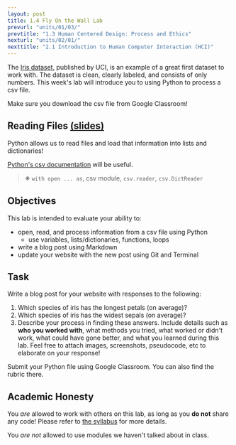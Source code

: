 ```yaml
---
layout: post
title: 1.4 Fly On the Wall Lab
prevurl: "units/01/03/"
prevtitle: "1.3 Human Centered Design: Process and Ethics"
nexturl: "units/02/01/"
nexttitle: "2.1 Introduction to Human Computer Interaction (HCI)"
---
```

The [Iris dataset](https://archive.ics.uci.edu/ml/datasets/Iris), published by UCI, is an example of a great first dataset to work with. The dataset is clean, clearly labeled, and consists of only numbers. This week's lab will introduce you to using Python to process a csv file.

Make sure you download the csv file from Google Classroom!

## Reading Files [(slides)][io slides]
Python allows us to read files and load that information into lists and dictionaries!

[Python's csv documentation](https://docs.python.org/3/library/csv.html) will be useful.

> 🞛 `with open ... as`, csv module, `csv.reader`, `csv.DictReader`

## Objectives
This lab is intended to evaluate your ability to:
  * open, read, and process information from a csv file using Python
    * use variables, lists/dictionaries, functions, loops
  * write a blog post using Markdown
  * update your website with the new post using Git and Terminal

## Task
Write a blog post for your website with responses to the following:
  1. Which species of iris has the longest petals (on average)?
  2. Which species of iris has the widest sepals (on average)?
  3. Describe your process in finding these answers. Include details such as **who you worked with**, what methods you tried, what worked or didn't work, what could have gone better, and what you learned during this lab. Feel free to attach images, screenshots, pseudocode, etc to elaborate on your response!

Submit your Python file using Google Classroom. You can also find the rubric there.


## Academic Honesty
You _are_ allowed to work with others on this lab, as long as you **do not** share any code! Please refer to [the syllabus]({{site.baseurl}}/syllabus#academic-honesty) for more details.

You _are not_ allowed to use modules we haven't talked about in class.

[io slides]: https://docs.google.com/presentation/d/1JHBfo-6j9EWEzNgj5HFVE9o9MPxxMm4FZybHwi5Lkn8/edit?usp=sharing
